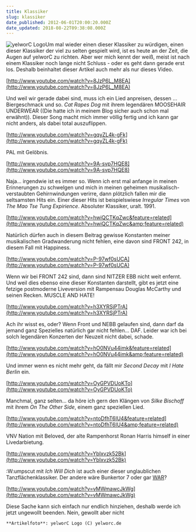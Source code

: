 ```yaml
---
title: Klassiker
slug: klassiker
date_published: 2012-06-01T20:00:20.000Z
date_updated: 2018-08-22T09:38:08.000Z
---
```


![yelworC Logo](//thafaker.de/wp-content/uploads/2012/06/Bildschirmfoto-2012-06-01-um-21.30.32-150x150.png)Um mal wieder einen dieser Klassiker zu würdigen, einen dieser Klassiker der viel zu selten gespielt wird, ist es heute an der Zeit, die Augen auf yelworC zu richten. Aber wer mich kennt der weiß, meist ist nach einem Klassiker noch lange nicht Schluss - oder es geht dann gerade erst los. Deshalb beinhaltet dieser Artikel auch mehr als nur dieses Video. 

[http://www.youtube.com/watch?v=8JzP6L_M8EA](http://www.youtube.com/watch?v=8JzP6L_M8EA)

Und weil wir gerade dabei sind, muss ich ein Lied anpreisen, dessen ... Biergeschmack und so. *Cat Rapes Dog* mit ihrem legendären MOOSEHAIR UNDERWEAR ((Die hatte ich in meinem Blog sicher auch schon mal erwähnt)). Dieser Song macht mich immer völlig fertig und ich kann gar nicht anders, als dabei total auszuflippen.

[http://www.youtube.com/watch?v=gqyZL4k-gFk](http://www.youtube.com/watch?v=gqyZL4k-gFk)

PAL mit Gelöbnis.

[http://www.youtube.com/watch?v=9A-svp7HQE8](http://www.youtube.com/watch?v=9A-svp7HQE8)

Naja... irgendwie ist es immer so. Wenn ich erst mal anfange in meinen Erinnerungen zu schwelgen und mich in meinen geheimen musikalisch-verstaubten Gehirnwindungen verirre, dann plötzlich fallen mir die seltsamsten Hits ein. Einer dieser Hits ist beispielswiese *Irregular Times* von *The Mao Tse Tung Expirience*. Absoluter Klassiker, uralt. 1991.

[http://www.youtube.com/watch?v=hwiQCTKqZwc&feature=related](http://www.youtube.com/watch?v=hwiQCTKqZwc&amp;feature=related)

Natürlich dürfen auch in diesem Beitrag gewisse Konstanten meiner musikalischen Gradwanderung nicht fehlen, eine davon sind FRONT 242, in diesem Fall mit Happiness.

[http://www.youtube.com/watch?v=P-97wf0sUCA](http://www.youtube.com/watch?v=P-97wf0sUCA)

Wenn wir bei FRONT 242 sind, dann sind NITZER EBB nicht weit enfernt. Und weil dies ebenso eine dieser Konstanten darstellt, gibt es jetzt eine fetzige postmoderne Liveversion mit Rampensau Douglas McCarthy und seinen Recken. MUSCLE AND HATE!

[http://www.youtube.com/watch?v=h3XYRSjPTrA](http://www.youtube.com/watch?v=h3XYRSjPTrA)

Ach ihr wisst es, oder? Wenn Front und NEBB gelaufen sind, dann darf da jemand ganz Spezielles natürlich gar nicht fehlen... DAF. Leider war ich bei solch legendären Konzerten der Neuzeit nicht dabei, schade.

[http://www.youtube.com/watch?v=hO0NVu44imk&feature=related](http://www.youtube.com/watch?v=hO0NVu44imk&amp;feature=related)

Und immer wenn es nicht mehr geht, da fällt mir *Second Decay* mit *I Hate Berlin* ein.

[http://www.youtube.com/watch?v=OyGPVDUoKTo](http://www.youtube.com/watch?v=OyGPVDUoKTo)

Manchmal, ganz selten... da höre ich gern den Klängen von *Silke Bischoff* mit ihrem *On The Other Side*, einem ganz speziellen Lied.

[http://www.youtube.com/watch?v=ntoDfhT6IU4&feature=related](http://www.youtube.com/watch?v=ntoDfhT6IU4&amp;feature=related)

VNV Nation mit Beloved, der alte Rampenhorst Ronan Harris himself in einer Livedarbietung.

[http://www.youtube.com/watch?v=YbIxvzk52Bk](http://www.youtube.com/watch?v=YbIxvzk52Bk)

:W:umpscut mit *Ich Will Dich* ist auch einer dieser unglaublichen Tanzflächenklassiker. Der andere wäre Bunkertor 7 oder gar [WAR](http://www.youtube.com/watch?v=MByVLThpfDw)?

[http://www.youtube.com/watch?v=vMWmawcJkWg](http://www.youtube.com/watch?v=vMWmawcJkWg)

Diese Sache kann sich einfach nur endlich hinziehen, deshalb werde ich jetzt ungewollt beenden. Nein, gewollt aber nicht

`**Artikelfoto**: yelworC Logo (C) yelworc.de`
